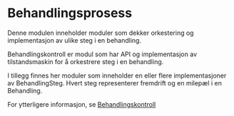 # Behandlingsprosess

Denne modulen inneholder moduler som dekker orkestering og implementasjon av ulike steg i en behandling.

Behandlingskontroll er modul som har API og implementasjon av tilstandsmaskin for å orkestrere steg i en behandling.

I tillegg finnes her moduler som inneholder en eller flere implementasjoner av BehandlingSteg. Hvert steg representerer fremdrift og en milepæl i en Behandling.

For ytterligere informasjon, se [Behandlingskontroll](https://confluence.adeo.no/display/SVF/10.4+Tema+-+Behandlingskontroll)


